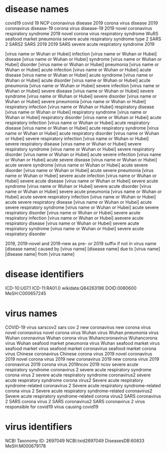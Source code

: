 # disease names
covid19
covid 19
NCP
coronavirus disease 2019
corona virus disease 2019
coronavirus disease-19
corona virus disease-19
2019 novel coronavirus respiratory syndrome
2019 novel corona virus respiratory syndrome
WuRS
seafood market pneumonia
severe acute respiratory syndrome type 2
SARS 2
SARS2
SARS 2019
2019 SARS
severe acute respiratory syndrome 2019



[virus name or Wuhan or Hubei] infection
[virus name or Wuhan or Hubei] disease
[virus name or Wuhan or Hubei] syndrome
[virus name or Wuhan or Hubei] disorder
[virus name or Wuhan or Hubei] pneumonia
[virus name or Wuhan or Hubei] acute infection
[virus name or Wuhan or Hubei] acute disease
[virus name or Wuhan or Hubei] acute syndrome
[virus name or Wuhan or Hubei] acute disorder
[virus name or Wuhan or Hubei] acute pneumonia
[virus name or Wuhan or Hubei] severe infection
[virus name or Wuhan or Hubei] severe disease
[virus name or Wuhan or Hubei] severe syndrome
[virus name or Wuhan or Hubei] severe disorder
[virus name or Wuhan or Hubei] severe pneumonia
[virus name or Wuhan or Hubei] respiratory infection
[virus name or Wuhan or Hubei] respiratory disease
[virus name or Wuhan or Hubei] respiratory syndrome
[virus name or Wuhan or Hubei] respiratory disorder
[virus name or Wuhan or Hubei] acute respiratory infection
[virus name or Wuhan or Hubei] acute respiratory disease
[virus name or Wuhan or Hubei] acute respiratory syndrome
[virus name or Wuhan or Hubei] acute respiratory disorder
[virus name or Wuhan or Hubei] severe respiratory infection
[virus name or Wuhan or Hubei] severe respiratory disease
[virus name or Wuhan or Hubei] severe respiratory syndrome
[virus name or Wuhan or Hubei] severe respiratory disorder
[virus name or Wuhan or Hubei] acute severe infection
[virus name or Wuhan or Hubei] acute severe disease
[virus name or Wuhan or Hubei] acute severe syndrome
[virus name or Wuhan or Hubei] acute severe disorder
[virus name or Wuhan or Hubei] acute severe pneumonia
[virus name or Wuhan or Hubei] severe acute infection
[virus name or Wuhan or Hubei] severe acute disease
[virus name or Wuhan or Hubei] severe acute syndrome
[virus name or Wuhan or Hubei] severe acute disorder
[virus name or Wuhan or Hubei] severe acute pneumonia
[virus name or Wuhan or Hubei] acute severe respiratory infection
[virus name or Wuhan or Hubei] acute severe respiratory disease
[virus name or Wuhan or Hubei] acute severe respiratory syndrome
[virus name or Wuhan or Hubei] acute severe respiratory disorder
[virus name or Wuhan or Hubei] severe acute respiratory infection
[virus name or Wuhan or Hubei] asevere acute respiratory disease
[virus name or Wuhan or Hubei] severe acute respiratory syndrome
[virus name or Wuhan or Hubei] severe acute respiratory disorder

2019, 2019-novel and 2019-new as pre- or 2019 suffix if not in virus name
[disease name] caused by [virus name]
[disease name] due to [virus name]
[disease name] from [virus name]


# disease identifiers
ICD-10:U07.1
ICD-11:RA01.0
wikidata:Q84263196
DOID:0080600
MeSH:C000657245 

  
# virus names
COVID-19 virus
sarscov2
sars cov 2
new coronavirus
new corona virus
novel coronavirus
novel corona virus
Wuhan virus
Wuhan pneumonia virus
Wuhan coronavirus
Wuhan corona virus
Wuhancoronavirus
Wuhancorona virus
Wuhan seafood market pneumonia virus
Wuhan seafood market virus
seafood market virus
seafood market coronavirus
seafood market corona virus
Chinese coronavirus
Chinese corona virus
2019 novel coronavirus
2019 novel corona virus
2019 new coronavirus
2019 new corona virus
2019 coronavirus
2019 corona virus
2019ncov
2019 ncov
severe acute respiratory syndrome coronavirus 2
severe acute respiratory syndrome corona virus 2
severe acute respiratory syndrome coronavirus2
severe acute respiratory syndrome corona virus2
Severe acute respiratory syndrome-related coronavirus 2
Severe acute respiratory syndrome-related corona virus 2
Severe acute respiratory syndrome-related coronavirus2
Severe acute respiratory syndrome-related corona virus2
SARS coronavirus 2
SARS corona virus 2
SARS coronavirus2
SARS coronavirus 2
virus responsible for covid19
virus causing covid19

# virus identifiers
NCBI Taxonomy ID: 2697049
NCBI:txid2697049
DiseasesDB:60833
MeSH:M000679178



